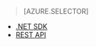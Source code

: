 ﻿> [AZURE.SELECTOR]
- [.NET SDK](/es-es/documentation/articles/media-services-dotnet-connect_programmatically/)
- [REST API](/es-es/documentation/articles/media-services-rest-connect_programmatically/)

<!--HONumber=45--> 
